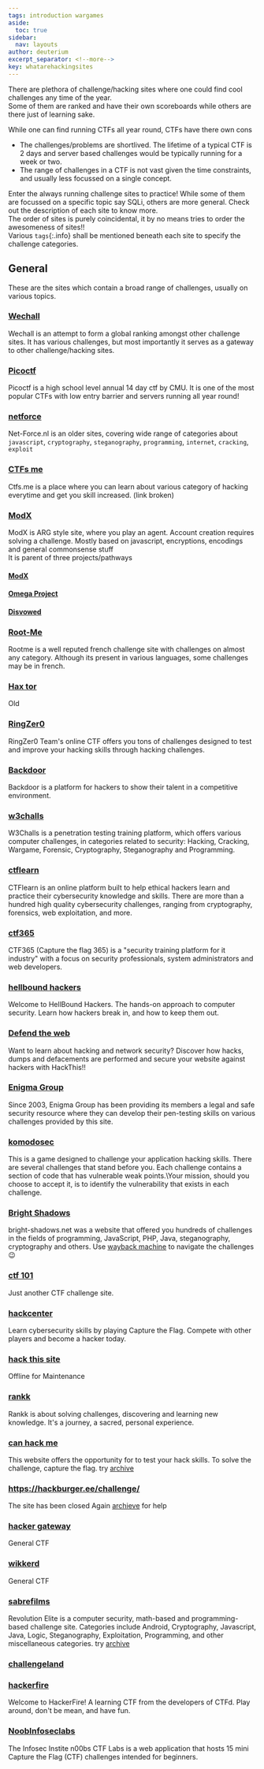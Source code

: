 ```yaml
---
tags: introduction wargames
aside:
  toc: true
sidebar:
  nav: layouts
author: deuterium
excerpt_separator: <!--more-->
key: whatarehackingsites
---
```

There are plethora of challenge/hacking sites where one could find cool challenges any time of the year.  
Some of them are ranked and have their own scoreboards while others are there just of learning sake.
<!--more-->
While one can find running CTFs all year round, CTFs have there own cons
- The challenges/problems are shortlived. The lifetime of a typical CTF is 2 days and server based challenges would be typically running for a week or two.
- The range of challenges in a CTF is not vast given the time constraints, and usually less focussed on a single concept.

Enter the always running challenge sites to practice! While some of them are focussed on a specific topic say SQLi, others are more general. Check out the description of each site to know more.  
The order of sites is purely coincidental, it by no means tries to order the awesomeness of sites!!  
Various `tags`{:.info} shall be mentioned beneath each site to specify the challenge categories.

## General
These are the sites which contain a broad range of challenges, usually on various topics. 

### [Wechall](https://www.wechall.net/)
Wechall is an attempt to form a global ranking amongst other challenge sites. It has various challenges, but most importantly it serves as a gateway to other challenge/hacking sites.  

### [Picoctf](https://picoctf.com/)
Picoctf is a high school level annual 14 day ctf by CMU. It is one of the most popular CTFs with low entry barrier and servers running all year round! 

### [netforce](https://www.net-force.nl/)
Net-Force.nl is an older sites, covering wide range of categories about
`javascript`, `cryptography`, `steganography`, `programming`, `internet`, `cracking`, `exploit`

### [CTFs me](https://ctfs.me/) 
Ctfs.me is a place where you can learn about various category of hacking everytime and get you skill increased. (link broken)

### [ModX](http://www.mod-x.co.uk/main.php)
ModX is ARG style site, where you play an agent. Account creation requires solving a challenge. Mostly based on javascript, encryptions, encodings and general commonsense stuff  
It is parent of three projects/pathways
#### [ModX](http://www.mod-x.co.uk/main.php)
#### [Omega Project](http://www.mod-x.co.uk/omegaproject/intro.php)
#### [Disvowed](http://www.mod-x.co.uk/disavowed/whatisit.php)

### [Root-Me](https://www.root-me.org/?lang=en) 
Rootme is a well reputed french challenge site with challenges on almost any category. Although its present in various languages, some challenges may be in french.

### [Hax tor](http://hax.tor.hu/welcome/)
Old 

### [RingZer0](https://ringzer0team.com/home)
RingZer0 Team's online CTF offers you tons of challenges designed to test and improve your hacking skills through hacking challenges.

### [Backdoor](https://backdoor.sdslabs.co/)
Backdoor is a platform for hackers to show their talent in a competitive environment.

### [w3challs](https://w3challs.com/)
W3Challs is a penetration testing training platform, which offers various computer challenges, in categories related to security: Hacking, Cracking, Wargame, Forensic, Cryptography, Steganography and Programming.

### [ctflearn](https://ctflearn.com/)
CTFlearn is an online platform built to help ethical hackers learn and practice their cybersecurity knowledge and skills. There are more than a hundred high quality cybersecurity challenges, ranging from cryptography, forensics, web exploitation, and more.

### [ctf365](https://ctf365.com/)
CTF365 (Capture the flag 365) is a "security training platform for it industry" with a focus on security professionals, system administrators and web developers. 

### [hellbound hackers](https://www.hellboundhackers.org/)
Welcome to HellBound Hackers. The hands-on approach to computer security. Learn how hackers break in, and how to keep them out.

### [Defend the web](https://defendtheweb.net/?hackthis)
Want to learn about hacking and network security? Discover how hacks, dumps and defacements are performed and secure your website against hackers with HackThis!!

### [Enigma Group](https://www.enigmagroup.org/)
Since 2003, Enigma Group has been providing its members a legal and safe security resource where they can develop their pen-testing skills on various challenges provided by this site.

### [komodosec](http://ctf.komodosec.com/index.php)
This is a game designed to challenge your application hacking skills. There are several challenges that stand before you. Each challenge contains a section of code that has vulnerable weak points.\Your mission, should you choose to accept it, is to identify the vulnerability that exists in each challenge.

### [Bright Shadows](http://bright-shadows.net/)
bright-shadows.net was a website that offered you hundreds of challenges in the fields of programming, JavaScript, PHP, Java, steganography, cryptography and others.
Use [wayback machine](http://web.archive.org/web/20160126142155/http://bright-shadows.net/) to navigate the challenges :wink:

### [ctf 101](https://ctf101.org/)
Just another CTF challenge site.

### [hackcenter](https://hackcenter.com)
Learn cybersecurity skills by playing Capture the Flag. Compete with other players and become a hacker today.

### [hack this site](https://www.hackthissite.org/)
Offline for Maintenance

### [rankk](https://www.rankk.org/)
Rankk is about solving challenges, discovering and learning new knowledge. It's a journey, a sacred, personal experience.

### [can hack me](https://canhack.me/)
This website offers the opportunity for to test your hack skills. To solve the challenge, capture the flag.
try [archive](http://web.archive.org/web/20190706063734/https://canhack.me/)

### https://hackburger.ee/challenge/
The site has been closed
Again [archieve](http://web.archive.org/web/20171014051812/http://hackburger.ee/challenge/) for help

### [hacker gateway](https://www.hackergateway.com/)
General CTF

### [wikkerd](https://www.wixxerd.com/challenges/)
General CTF


### [sabrefilms](https://www.sabrefilms.co.uk)
Revolution Elite is a computer security, math-based and programming-based challenge site. Categories include Android, Cryptography, Javascript, Java, Logic, Steganography, Exploitation, Programming, and other miscellaneous categories.
try [archive](http://web.archive.org/web/20110628205018/http://sabrefilms.co.uk/)

### [challengeland](https://www.challengeland.co/#)



### [hackerfire](https://ctf.hackerfire.com/)
Welcome to HackerFire! A learning CTF from the developers of CTFd. Play around, don't be mean, and have fun. 

### [NoobInfoseclabs](http://ctf.infosecinstitute.com/index.php)
The Infosec Instite n00bs CTF Labs is a web application that hosts 15 mini Capture the Flag (CTF) challenges intended for beginners.
